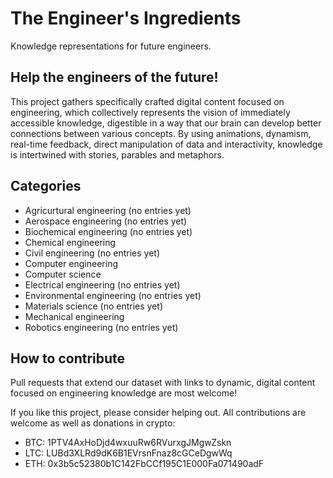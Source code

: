 # The Engineer's Ingredients

Knowledge representations for future engineers.

## Help the engineers of the future!

This project gathers specifically crafted digital content focused on engineering, which collectively represents the vision of immediately accessible knowledge, digestible in a way that our brain can develop better connections between various concepts. By using animations, dynamism, real-time feedback, direct manipulation of data and interactivity, knowledge is intertwined with stories, parables and metaphors.

## Categories

* Agricurtural engineering (no entries yet)
* Aerospace engineering (no entries yet)
* Biochemical engineering (no entries yet)
* Chemical engineering
* Civil engineering (no entries yet)
* Computer engineering
* Computer science
* Electrical engineering (no entries yet)
* Environmental engineering (no entries yet)
* Materials science (no entries yet)
* Mechanical engineering
* Robotics engineering (no entries yet)

## How to contribute

Pull requests that extend our dataset with links to dynamic, digital content focused on engineering knowledge are most welcome!

If you like this project, please consider helping out. All contributions are welcome as well as donations in crypto:

- BTC: 1PTV4AxHoDjd4wxuuRw6RVurxgJMgwZskn
- LTC: LUBd3XLRd9dK6B1EVrsnFnaz8cGCeDgwWq
- ETH: 0x3b5c52380b1C142FbCCf195C1E000Fa071490adF
